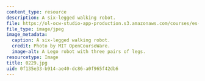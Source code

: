 ```yaml
---
content_type: resource
description: A six-legged walking robot.
file: https://ol-ocw-studio-app-production.s3.amazonaws.com/courses/es-293-lego-robotics-spring-2007/0f135e33b914ae40dc86a0f965f42db6_0229.jpg
file_type: image/jpeg
image_metadata:
  caption: A six-legged walking robot.
  credit: Photo by MIT OpenCourseWare.
  image-alt: A Lego robot with three pairs of legs.
resourcetype: Image
title: 0229.jpg
uid: 0f135e33-b914-ae40-dc86-a0f965f42db6
---
```

